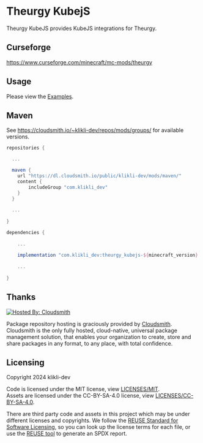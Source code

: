 <!--
SPDX-FileCopyrightText: 2024 klikli-dev

SPDX-License-Identifier: MIT
-->

# Theurgy KubejS

Theurgy KubeJS provides KubeJS integrations for Theurgy.

## Curseforge

https://www.curseforge.com/minecraft/mc-mods/theurgy

## Usage

Please view the [Examples](https://github.com/klikli-dev/theurgy-kubejs/tree/HEAD/runs).

## Maven

See https://cloudsmith.io/~klikli-dev/repos/mods/groups/ for available versions.

```gradle
repositories {

  ...

  maven {
    url "https://dl.cloudsmith.io/public/klikli-dev/mods/maven/"
    content {
        includeGroup "com.klikli_dev"
    }
  }
  
  ...
  
}
```

```gradle
dependencies {
 
    ...
    
    implementation "com.klikli_dev:theurgy_kubejs-${minecraft_version}:${theurgy_kubejs_version}"
    
    ...
    
}
```

## Thanks

[![Hosted By: Cloudsmith](https://img.shields.io/badge/OSS%20hosting%20by-cloudsmith-blue?logo=cloudsmith&style=for-the-badge)](https://cloudsmith.com)

Package repository hosting is graciously provided by [Cloudsmith](https://cloudsmith.com).
Cloudsmith is the only fully hosted, cloud-native, universal package management solution, that
enables your organization to create, store and share packages in any format, to any place, with total
confidence.

## Licensing

Copyright 2024 klikli-dev

Code is licensed under the MIT license, view [LICENSES/MIT](./LICENSES/MIT.txt).   
Assets are licensed under the CC-BY-SA-4.0 license, view [LICENSES/CC-BY-SA-4.0](./LICENSES/CC-BY-4.0.txt).   

There are third party code and assets in this project which may be under different licenses and copyrights. We follow the [REUSE Standard for Software Licensing](https://reuse.software/), so you can look up the license terms for each file, or use the [REUSE tool](https://github.com/fsfe/reuse-tool) to generate an SPDX report.
